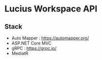 ﻿# Lucius Workspace API

## Stack

- Auto Mapper : https://automapper.org/
- ASP.NET Core MVC
- gRPC : https://grpc.io/
- MediatR

